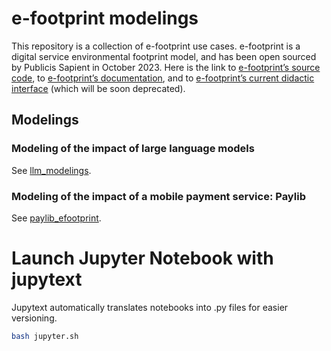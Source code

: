 # e-footprint modelings

This repository is a collection of e-footprint use cases. e-footprint is a digital service environmental footprint model, and has been open sourced by Publicis Sapient in October 2023. Here is the link to [e-footprint’s source code](https://github.com/publicissapient-france/e-footprint), to [e-footprint’s documentation](https://publicissapient-france.github.io/e-footprint), and to [e-footprint’s current didactic interface](https://publicis-sapient-e-footprint-model.streamlit.app/) (which will be soon deprecated).

## Modelings

### Modeling of the impact of large language models
See [llm_modelings](llm_modelings).

### Modeling of the impact of a mobile payment service: Paylib
See [paylib_efootprint](paylib_efootprint).

# Launch Jupyter Notebook with jupytext
Jupytext automatically translates notebooks into .py files for easier versioning.

```bash
bash jupyter.sh
```